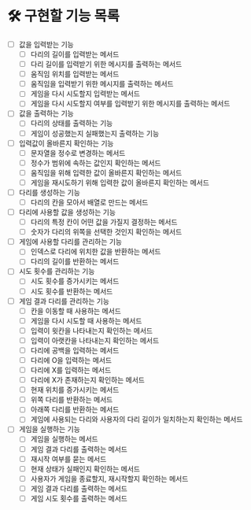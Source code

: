 # 🛠 구현할 기능 목록
* [ ] 값을 입력받는 기능
    * [ ] 다리의 길이를 입력받는 메서드
    * [ ] 다리 길이를 입력받기 위한 메시지를 출력하는 메서드
    * [ ] 움직임 위치를 입력받는 메서드
    * [ ] 움직임을 입력받기 위한 메시지를 출력하는 메서드
    * [ ] 게임을 다시 시도할지 입력받는 메서드
    * [ ] 게임을 다시 시도할지 여부를 입력받기 위한 메시지를 출력하는 메서드
* [ ] 값을 출력하는 기능
  * [ ] 다리의 상태를 출력하는 기능
  * [ ] 게임이 성공했는지 실패했는지 출력하는 기능
* [ ] 입력값이 올바른지 확인하는 기능
  * [ ] 문자열을 정수로 변경하는 메서드
  * [ ] 정수가 범위에 속하는 값인지 확인하는 메서드
  * [ ] 움직임을 위해 입력한 값이 올바른지 확인하는 메서드
  * [ ] 게임을 재시도하기 위해 입력한 값이 올바른지 확인하는 메서드
* [ ] 다리를 생성하는 기능
  * [ ] 다리의 칸을 모아서 배열로 만드는 메서드
* [ ] 다리에 사용할 값을 생성하는 기능
  * [ ] 다리의 특정 칸이 어떤 값을 가질지 결정하는 메서드
  * [ ] 숫자가 다리의 위쪽을 선택한 것인지 확인하는 메서드
* [ ] 게임에 사용할 다리를 관리하는 기능
  * [ ] 인덱스로 다리에 위치한 값을 반환하는 메서드
  * [ ] 다리의 길이를 반환하는 메서드
* [ ] 시도 횟수를 관리하는 기능
  * [ ] 시도 횟수를 증가시키는 메서드
  * [ ] 시도 횟수를 반환하는 메서드
* [ ] 게임 결과 다리를 관리하는 기능
  * [ ] 칸을 이동할 때 사용하는 메서드
  * [ ] 게임을 다시 시도할 때 사용하는 메서드
  * [ ] 입력이 윗칸을 나타내는지 확인하는 메서드
  * [ ] 입력이 아랫칸을 나타내는지 확인하는 메서드
  * [ ] 다리에 공백을 입력하는 메서드
  * [ ] 다리에 O을 입력하는 메서드
  * [ ] 다리에 X를 입력하는 메서드
  * [ ] 다리에 X가 존재하는지 확인하는 메서드
  * [ ] 현재 위치를 증가시키는 메서드
  * [ ] 위쪽 다리를 반환하는 메서드
  * [ ] 아래쪽 다리를 반환하는 메서드
  * [ ] 게임에 사용되는 다리와 사용자의 다리 길이가 일치하는지 확인하는 메서드
* [ ] 게임을 실행하는 기능
  * [ ] 게임을 실행하는 메서드
  * [ ] 게임 결과 다리를 출력하는 메서드
  * [ ] 재시작 여부를 묻는 메서드
  * [ ] 현재 상태가 실패인지 확인하는 메서드
  * [ ] 사용자가 게임을 종료할지, 재시작할지 확인하는 메서드
  * [ ] 게임 결과 다리를 출력하는 메서드
  * [ ] 게임 시도 횟수를 출력하는 메서드
